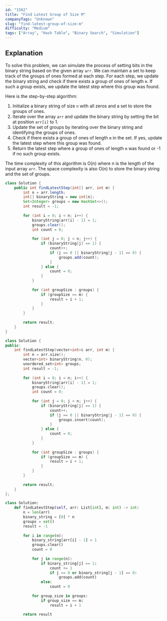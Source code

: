 ```yaml
---
id: "1562"
title: "Find Latest Group of Size M"
companyTags: "Unknown"
slug: "find-latest-group-of-size-m"
difficulty: "Medium"
tags: ["Array", "Hash Table", "Binary Search", "Simulation"]
---
```


## Explanation

To solve this problem, we can simulate the process of setting bits in the binary string based on the given array `arr`. We can maintain a set to keep track of the groups of ones formed at each step. For each step, we update the binary string and check if there exists a group of ones of length `m`. If such a group exists, we update the latest step where this group was found.

Here is the step-by-step algorithm:
1. Initialize a binary string of size `n` with all zeros and a set to store the groups of ones.
2. Iterate over the array `arr` and update the binary string by setting the bit at position `arr[i]` to 1.
3. Update the set of groups by iterating over the binary string and identifying the groups of ones.
4. Check if there exists a group of ones of length `m` in the set. If yes, update the latest step where this group was found.
5. Return the latest step where a group of ones of length `m` was found or -1 if no such group exists.

The time complexity of this algorithm is O(n) where n is the length of the input array `arr`. The space complexity is also O(n) to store the binary string and the set of groups.
```java
class Solution {
    public int findLatestStep(int[] arr, int m) {
        int n = arr.length;
        int[] binaryString = new int[n];
        Set<Integer> groups = new HashSet<>();
        int result = -1;
        
        for (int i = 0; i < n; i++) {
            binaryString[arr[i] - 1] = 1;
            groups.clear();
            int count = 0;
            
            for (int j = 0; j < n; j++) {
                if (binaryString[j] == 1) {
                    count++;
                    if (j == 0 || binaryString[j - 1] == 0) {
                        groups.add(count);
                    }
                } else {
                    count = 0;
                }
            }
            
            for (int groupSize : groups) {
                if (groupSize == m) {
                    result = i + 1;
                }
            }
        }
        
        return result;
    }
}
```

```cpp
class Solution {
public:
    int findLatestStep(vector<int>& arr, int m) {
        int n = arr.size();
        vector<int> binaryString(n, 0);
        unordered_set<int> groups;
        int result = -1;
        
        for (int i = 0; i < n; i++) {
            binaryString[arr[i] - 1] = 1;
            groups.clear();
            int count = 0;
            
            for (int j = 0; j < n; j++) {
                if (binaryString[j] == 1) {
                    count++;
                    if (j == 0 || binaryString[j - 1] == 0) {
                        groups.insert(count);
                    }
                } else {
                    count = 0;
                }
            }
            
            for (int groupSize : groups) {
                if (groupSize == m) {
                    result = i + 1;
                }
            }
        }
        
        return result;
    }
};
```

```python
class Solution:
    def findLatestStep(self, arr: List[int], m: int) -> int:
        n = len(arr)
        binary_string = [0] * n
        groups = set()
        result = -1
        
        for i in range(n):
            binary_string[arr[i] - 1] = 1
            groups.clear()
            count = 0
            
            for j in range(n):
                if binary_string[j] == 1:
                    count += 1
                    if j == 0 or binary_string[j - 1] == 0:
                        groups.add(count)
                else:
                    count = 0
            
            for group_size in groups:
                if group_size == m:
                    result = i + 1
        
        return result
```